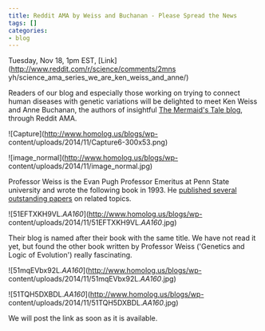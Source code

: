 ```yaml
---
title: Reddit AMA by Weiss and Buchanan - Please Spread the News
tags: []
categories:
- blog
---
```

Tuesday, Nov 18, 1pm EST, [Link](http://www.reddit.com/r/science/comments/2mns
yh/science_ama_series_we_are_ken_weiss_and_anne/)
<!--more-->

Readers of our blog and especially those working on trying to connect human
diseases with genetic variations will be delighted to meet Ken Weiss and Anne
Buchanan, the authors of insightful [The Mermaid's Tale
blog](http://ecodevoevo.blogspot.com/), through Reddit AMA.

![Capture](http://www.homolog.us/blogs/wp-
content/uploads/2014/11/Capture6-300x53.png)

![image_normal](http://www.homolog.us/blogs/wp-
content/uploads/2014/11/image_normal.jpg)

Professor Weiss is the Evan Pugh Professor Emeritus at Penn State university
and wrote the following book in 1993. He [published several outstanding
papers](http://www.ncbi.nlm.nih.gov/pubmed/?term=Weiss+km) on related topics.

![51EFTXKH9VL._AA160_](http://www.homolog.us/blogs/wp-
content/uploads/2014/11/51EFTXKH9VL._AA160_.jpg)

Their blog is named after their book with the same title. We have not read it
yet, but found the other book written by Professor Weiss ('Genetics and Logic
of Evolution') really fascinating.

![51mqEVbx92L._AA160_](http://www.homolog.us/blogs/wp-
content/uploads/2014/11/51mqEVbx92L._AA160_.jpg)

![51TQH5DXBDL._AA160_](http://www.homolog.us/blogs/wp-
content/uploads/2014/11/51TQH5DXBDL._AA160_.jpg)

We will post the link as soon as it is available.

